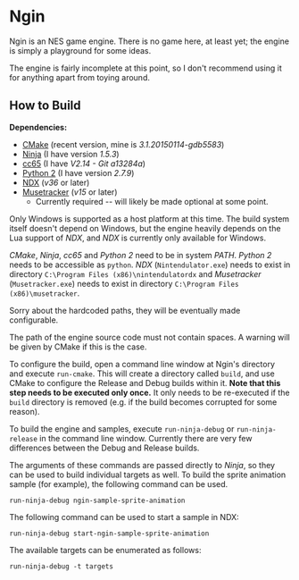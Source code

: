 # Ngin

Ngin is an NES game engine. There is no game here, at least yet; the engine is simply a playground for some ideas.

The engine is fairly incomplete at this point, so I don't recommend using it for anything apart from toying around.

## How to Build

**Dependencies:**

- [CMake](http://www.cmake.org/download/) (recent version, mine is *3.1.20150114-gdb5583*)
- [Ninja](https://github.com/martine/ninja/releases) (I have version *1.5.3*)
- [cc65](http://cc65.github.io/cc65/) (I have *V2.14 - Git a13284a*)
- [Python 2](https://www.python.org/downloads/) (I have version *2.7.9*)
- [NDX](http://kkfos.aspekt.fi/projects/nes/tools/nintendulatordx/) (*v36* or later)
- [Musetracker](http://kkfos.aspekt.fi/projects/nes/tools/musetracker/) (*v15* or later)
  - Currently required -- will likely be made optional at some point.

Only Windows is supported as a host platform at this time. The build system itself doesn't depend on Windows, but the engine heavily depends on the Lua support of *NDX*, and *NDX* is currently only available for Windows.

*CMake*, *Ninja*, *cc65* and *Python 2* need to be in system *PATH*. *Python 2* needs to be accessible as `python`. *NDX* (`Nintendulator.exe`) needs to exist in directory `C:\Program Files (x86)\nintendulatordx` and *Musetracker* (`Musetracker.exe`) needs to exist in directory `C:\Program Files (x86)\musetracker`.

Sorry about the hardcoded paths, they will be eventually made configurable.

The path of the engine source code must not contain spaces. A warning will be given by CMake if this is the case.

To configure the build, open a command line window at Ngin's directory and execute `run-cmake`. This will create a directory called `build`, and use CMake to configure the Release and Debug builds within it. **Note that this step needs to be executed only once.** It only needs to be re-executed if the `build` directory is removed (e.g. if the build becomes corrupted for some reason).

To build the engine and samples, execute `run-ninja-debug` or `run-ninja-release` in the command line window. Currently there are very few differences between the Debug and Release builds.

The arguments of these commands are passed directly to *Ninja*, so they can be used to build individual targets as well. To build the sprite animation sample (for example), the following command can be used.

    run-ninja-debug ngin-sample-sprite-animation

The following command can be used to start a sample in NDX:

    run-ninja-debug start-ngin-sample-sprite-animation

The available targets can be enumerated as follows:

    run-ninja-debug -t targets

